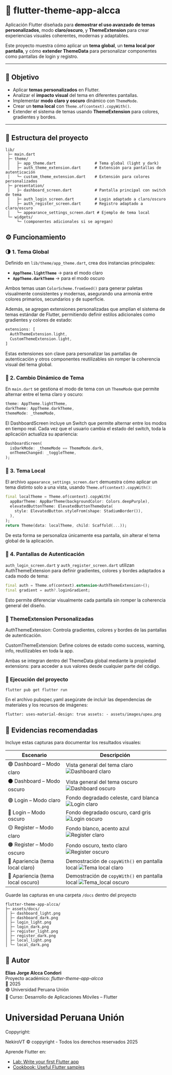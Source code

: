# 🌙 flutter-theme-app-alcca

Aplicación Flutter diseñada para **demostrar el uso avanzado de temas personalizados**, modo **claro/oscuro**, y **ThemeExtension** para crear experiencias visuales coherentes, modernas y adaptables.

Este proyecto muestra cómo aplicar un **tema global**, un **tema local por pantalla**, y cómo **extender ThemeData** para personalizar componentes como pantallas de login y registro.

---

## 🎯 Objetivo

- Aplicar **temas personalizados** en Flutter.  
- Analizar el **impacto visual** del tema en diferentes pantallas.  
- Implementar **modo claro y oscuro** dinámico con `ThemeMode`.  
- Crear un **tema local** con `Theme.of(context).copyWith()`.  
- Extender el sistema de temas usando **ThemeExtension** para colores, gradientes y bordes.  

---

## 🧩 Estructura del proyecto

```text
lib/
 ├─ main.dart
 ├─ theme/
 │   ├─ app_theme.dart                 # Tema global (light y dark)
 │   ├─ auth_theme_extension.dart      # Extensión para pantallas de autenticación
 │   └─ custom_theme_extension.dart    # Extensión para colores personalizados
 ├─ presentation/
 │   ├─ dashboard_screen.dart          # Pantalla principal con switch de tema
 │   ├─ auth_login_screen.dart         # Login adaptado a claro/oscuro
 │   ├─ auth_register_screen.dart      # Registro adaptado a claro/oscuro
 │   └─ appearance_settings_screen.dart # Ejemplo de tema local
 └─ widgets/
     └─ (componentes adicionales si se agregan)
```

## ⚙️ Funcionamiento

### 🌗 1. Tema Global

Definido en `lib/theme/app_theme.dart`, crea dos instancias principales:

- **`AppTheme.lightTheme`** → para el modo claro  
- **`AppTheme.darkTheme`** → para el modo oscuro  

Ambos temas usan `ColorScheme.fromSeed()` para generar paletas visualmente consistentes y modernas, asegurando una armonía entre colores primarios, secundarios y de superficie.

Además, se agregan extensiones personalizadas que amplían el sistema de temas estándar de Flutter, permitiendo definir estilos adicionales como gradientes y colores de estado:

```dart
extensions: [
  AuthThemeExtension.light,
  CustomThemeExtension.light,
]
```

Estas extensiones son clave para personalizar las pantallas de autenticación y otros componentes reutilizables sin romper la coherencia visual del tema global.

### 🔄 2. Cambio Dinámico de Tema

En `main.dart` se gestiona el modo de tema con un `ThemeMode` que permite alternar entre el tema claro y oscuro:

```dart
theme: AppTheme.lightTheme,
darkTheme: AppTheme.darkTheme,
themeMode: _themeMode,
```

El DashboardScreen incluye un Switch que permite alternar entre los modos en tiempo real.
Cada vez que el usuario cambia el estado del switch, toda la aplicación actualiza su apariencia:

```dart
DashboardScreen(
  isDarkMode: _themeMode == ThemeMode.dark,
  onThemeChanged: _toggleTheme,
);
```

### 🎨 3. Tema Local

El archivo `appearance_settings_screen.dart` demuestra cómo aplicar un tema distinto solo a una vista, usando `Theme.of(context).copyWith()`:

```dart
final localTheme = Theme.of(context).copyWith(
  appBarTheme: AppBarTheme(backgroundColor: Colors.deepPurple),
  elevatedButtonTheme: ElevatedButtonThemeData(
    style: ElevatedButton.styleFrom(shape: StadiumBorder()),
  ),
);
return Theme(data: localTheme, child: Scaffold(...));
```
De esta forma se personaliza únicamente esa pantalla, sin alterar el tema global de la aplicación.

### 🔐 4. Pantallas de Autenticación

`auth_login_screen.dart` y `auth_register_screen.dart` utilizan AuthThemeExtension para definir gradientes, colores y bordes adaptados a cada modo de tema:

```dart
final auth = Theme.of(context).extension<AuthThemeExtension>();
final gradient = auth?.loginGradient;
```

Esto permite diferenciar visualmente cada pantalla sin romper la coherencia general del diseño.

### 🧱 ThemeExtension Personalizadas

AuthThemeExtension:
Controla gradientes, colores y bordes de las pantallas de autenticación.

CustomThemeExtension:
Define colores de estado como success, warning, info, reutilizables en toda la app.

Ambas se integran dentro del ThemeData global mediante la propiedad extensions: para acceder a sus valores desde cualquier parte del código.

### 🧪 Ejecución del proyecto

`
flutter pub get
flutter run
`

En el archivo pubspec.yaml asegúrate de incluir las dependencias de materiales y los recursos de imágenes:

`
flutter:
  uses-material-design: true
  assets:
    - assets/images/upeu.png
`

## 📸 Evidencias recomendadas

Incluye estas capturas para documentar los resultados visuales:

| Escenario | Descripción |
|------------|-------------|
| 🟢 Dashboard – Modo claro | Vista general del tema claro ![Dashboard claro](assets/docs/dashboard_light.png)|
| ⚫ Dashboard – Modo oscuro | Vista general del tema oscuro ![Dashboard oscuro](assets/docs/dashboard_dark.png)|
| 🟣 Login – Modo claro | Fondo degradado celeste, card blanca ![Login claro](assets/docs/login_light.png)|
| 🔵 Login – Modo oscuro | Fondo degradado oscuro, card gris ![Login oscuro](assets/docs/login_dark.png)|
| 🟡 Register – Modo claro | Fondo blanco, acento azul ![Register claro](assets/docs/register_light.png)|
| 🟠 Register – Modo oscuro | Fondo oscuro, texto claro ![Register oscuro](assets/docs/register_dark.png)|
| 🎨 Apariencia (tema local claro) | Demostración de `copyWith()` en pantalla local ![Tema local claro](assets/docs/local_light.png)|
| 🎨 Apariencia (tema local oscuro) | Demostración de `copyWith()` en pantalla local ![Tema_local oscuro](assets/docs/local_dark.png)|

Guarde las capturas en una carpeta `/docs` dentro del proyecto
```
flutter-theme-app-alcca/
├─ assets/docs/
│ ├─ dashboard_light.png
│ ├─ dashboard_dark.png
│ ├─ login_light.png
│ ├─ login_dark.png
│ ├─ register_light.png
│ ├─ register_dark.png
│ ├─ local_light.png
│ └─ local_dark.png
```

## 👤 Autor

**Elias Jorge Alcca Condori**  
Proyecto académico: *flutter-theme-app-alcca*  
📅 2025  
🟣 Universidad Peruana Unión  
📘 Curso: Desarrollo de Aplicaciones Móviles – Flutter


# Universidad Peruana Unión


Coppyright:

NekiroVT © coppyright - Todos los derechos reservados 2025

Aprende Flutter en:


- [Lab: Write your first Flutter app](https://docs.flutter.dev/get-started/codelab)
- [Cookbook: Useful Flutter samples](https://docs.flutter.dev/cookbook)

